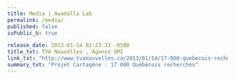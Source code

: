 ```yaml
---
title: Media | Awadalla Lab
permalink: /media/
published: false
isPublic_b: true

release_date: 2013-01-14 02:23:33 -0500
title_txt: TVA Nouvelles , Agence QMI
link_txt: "http://www.tvanouvelles.ca/2013/01/14/17-000-quebecois-recherches"
summary_txt: "Projet Cartagène : 17 000 Québécois recherchés"
---
```

